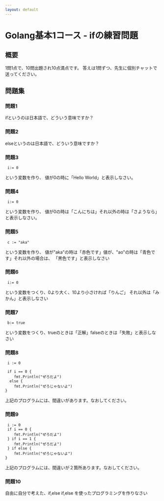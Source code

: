 ```yaml
---
layout: default
---
```


# Golang基本1コース - ifの練習問題

## 概要

1問1点で、10問出題され10点満点です。
答えは1問ずつ、先生に個別チャットで送ってください。

## 問題集

### 問題1

ifというのは日本語で、どういう意味ですか？

### 問題2

elseというのは日本語で、どういう意味ですか？

### 問題3

```
 i:= 0 
```
という変数を作り、 値が0の時に「Hello World」と表示しなさい。


### 問題4

```
 i:= 0 
```
という変数を作り、 値が0の時は「こんにちは」それ以外の時は「さようなら」と表示しなさい。


### 問題5

```
 c := "aka"
```
という変数を作り、 値が"aka"の時は「赤色です」値が、"ao"の時は「青色です」それ以外の場合は、
「黒色です」と表示しなさい

### 問題6

```
 i:= 0 
```
という変数をつくり、0より大く、10より小さければ「りんご」
それ以外は「みかん」と表示しなさい


### 問題7

```
 b:= true
```
という変数をつくり、trueのときは「正解」falseのときは「失敗」と表示しなさい


### 問題8

```
 i := 0

 if i == 0 {
    fmt.Println("ぜろだよ")
  else {
    fmt.Println("ぜろじゃないよ")
} 
```
上記のプログラムには、間違いがあります。なおしてください。


### 問題9 

```
 i := 0
 if i == 0 {
    fmt.Println("ぜろだよ")
 } if i == 1 {
    fmt.Println("ぜろだよ")
 } if else {
    fmt.Println("ぜろじゃないよ")
} 
```
上記のプログラムには、間違いが２箇所あります。なおしてください。

### 問題10


自由に自分で考えた、if,else if,else を使ったプログラミングを作りなさい
